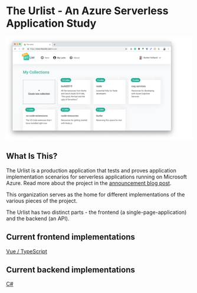 # The Urlist - An Azure Serverless Application Study

![](images/urlist-banner.png)

## What Is This?

The Urlist is a production application that tests and proves application implementation scenarios for serverless applications running on Microsoft Azure. Read more about the project in the [announcement blog post](https://hackernoon.com/the-urlist-an-application-study-in-serverless-and-azure-13c2e3b07dd2).

This organization serves as the home for different implementations of the various pieces of the project.

The Urlist has two distinct parts - the frontend (a single-page-application) and the backend (an API).

## Current frontend implementations

[Vue / TypeScript](https://github.com/the-urlist/frontend-vue-typescript)

## Current backend implementations

[C#](https://github.com/the-urlist/backend-csharp)
